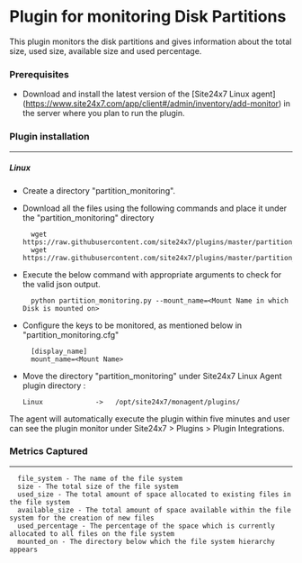 # Plugin for monitoring Disk Partitions

This plugin monitors the disk partitions and gives information about the total size, used size, available size and used percentage.

### Prerequisites

- Download and install the latest version of the [Site24x7 Linux agent] (https://www.site24x7.com/app/client#/admin/inventory/add-monitor) in the server where you plan to run the plugin.

### Plugin installation

---

##### Linux

- Create a directory "partition_monitoring".

- Download all the files using the following commands and place it under the "partition_monitoring" directory

		wget https://raw.githubusercontent.com/site24x7/plugins/master/partition_monitoring/partition_monitoring.py
		wget https://raw.githubusercontent.com/site24x7/plugins/master/partition_monitoring/partition_monitoring.cfg
		
- Execute the below command with appropriate arguments to check for the valid json output.

		python partition_monitoring.py --mount_name=<Mount Name in which Disk is mounted on>

- Configure the keys to be monitored, as mentioned below in "partition_monitoring.cfg"

		[display_name]
		mount_name=<Mount Name>
      
- Move the directory "partition_monitoring" under Site24x7 Linux Agent plugin directory :

      Linux             ->   /opt/site24x7/monagent/plugins/

The agent will automatically execute the plugin within five minutes and user can see the plugin monitor under Site24x7 > Plugins > Plugin Integrations.

### Metrics Captured

---

      file_system - The name of the file system
      size - The total size of the file system
      used_size - The total amount of space allocated to existing files in the file system
      available_size - The total amount of space available within the file system for the creation of new files
      used_percentage - The percentage of the space which is currently allocated to all files on the file system
      mounted_on - The directory below which the file system hierarchy appears
